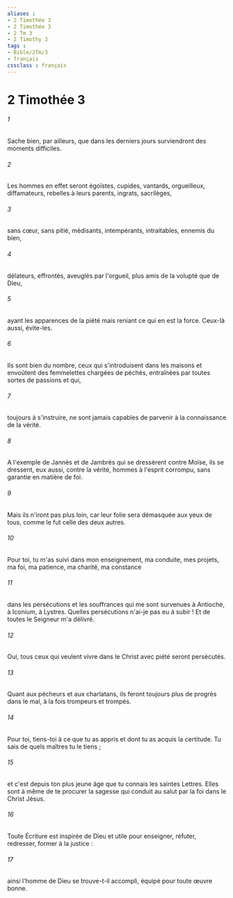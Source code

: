 ```yaml
---
aliases : 
- 2 Timothée 3
- 2 Timothée 3
- 2 Tm 3
- 2 Timothy 3
tags : 
- Bible/2Tm/3
- français
cssclass : français
---
```


# 2 Timothée 3

###### 1
Sache bien, par ailleurs, que dans les derniers jours surviendront des moments difficiles. 
###### 2
Les hommes en effet seront égoïstes, cupides, vantards, orgueilleux, diffamateurs, rebelles à leurs parents, ingrats, sacrilèges, 
###### 3
sans cœur, sans pitié, médisants, intempérants, intraitables, ennemis du bien, 
###### 4
délateurs, effrontés, aveuglés par l'orgueil, plus amis de la volupté que de Dieu, 
###### 5
ayant les apparences de la piété mais reniant ce qui en est la force. Ceux-là aussi, évite-les. 
###### 6
Ils sont bien du nombre, ceux qui s'introduisent dans les maisons et envoûtent des femmelettes chargées de péchés, entraînées par toutes sortes de passions et qui, 
###### 7
toujours à s'instruire, ne sont jamais capables de parvenir à la connaissance de la vérité. 
###### 8
A l'exemple de Jannès et de Jambrès qui se dressèrent contre Moïse, ils se dressent, eux aussi, contre la vérité, hommes à l'esprit corrompu, sans garantie en matière de foi. 
###### 9
Mais ils n'iront pas plus loin, car leur folie sera démasquée aux yeux de tous, comme le fut celle des deux autres. 
###### 10
Pour toi, tu m'as suivi dans mon enseignement, ma conduite, mes projets, ma foi, ma patience, ma charité, ma constance 
###### 11
dans les persécutions et les souffrances qui me sont survenues à Antioche, à Iconium, à Lystres. Quelles persécutions n'ai-je pas eu à subir ! Et de toutes le Seigneur m'a délivré. 
###### 12
Oui, tous ceux qui veulent vivre dans le Christ avec piété seront persécutés. 
###### 13
Quant aux pécheurs et aux charlatans, ils feront toujours plus de progrès dans le mal, à la fois trompeurs et trompés. 
###### 14
Pour toi, tiens-toi à ce que tu as appris et dont tu as acquis la certitude. Tu sais de quels maîtres tu le tiens ; 
###### 15
et c'est depuis ton plus jeune âge que tu connais les saintes Lettres. Elles sont à même de te procurer la sagesse qui conduit au salut par la foi dans le Christ Jésus. 
###### 16
Toute Écriture est inspirée de Dieu et utile pour enseigner, réfuter, redresser, former à la justice : 
###### 17
ainsi l'homme de Dieu se trouve-t-il accompli, équipé pour toute œuvre bonne. 
